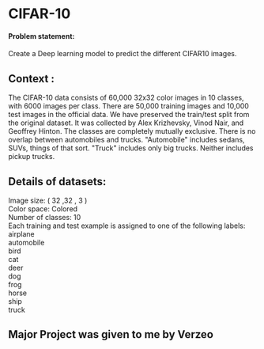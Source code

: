 # CIFAR-10

#### Problem statement: 
Create a Deep learning model to predict the different CIFAR10 images.

## Context :
The CIFAR-10 data consists of 60,000 32x32 color images in 10 classes, with 6000 images per class. There 
are 50,000 training images and 10,000 test images in the official data. We have preserved the train/test 
split from the original dataset. It was collected by Alex Krizhevsky, Vinod Nair, and Geoffrey Hinton. 
The classes are completely mutually exclusive. There is no overlap between automobiles and trucks. 
"Automobile" includes sedans, SUVs, things of that sort. "Truck" includes only big trucks. Neither 
includes pickup trucks.

## Details of datasets:
Image size: ( 32 ,32 , 3 ) <br>
Color space: Colored <br>
Number of classes: 10 <br>
Each training and test example is assigned to one of the following labels:<br>
airplane  <br>
automobile <br>
bird <br>
cat <br>
deer <br>
dog <br>
frog <br>
horse <br>
ship <br>
truck<br>
## 
Major Project was given to me by Verzeo 
--
